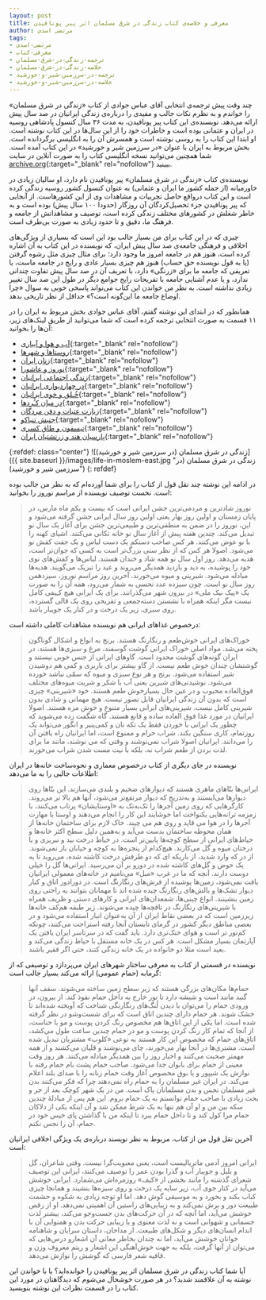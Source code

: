 ```yaml
---
layout: post
title: معرفی و خلاصه‌ی کتاب زندگی در شرق مسلمان اثر پیر پونافیدن
author: مرتضی اسدی
tags:
- مرتضی-اسدی
- معرفی-کتاب
- ترجمه-زندگی-در-شرق-مسلمان
- خلاصه-زندگی-در-شرق-مسلمان
- ترجمه-در-سرزمین-شیر-و-خورشید
- خلاصه-در-سرزمین-شیر-و-خورشید
---
```



چند وقت پیش ترجمه‌ی انتخابی آقای عباس جوادی از کتاب «زندگی در شرق مسلمان» را خواندم و به نظرم نکات جالب و مفیدی را درباره‌ی زندگی ایرانیان در صد سال پیش ارائه می‌دهد. نویسنده‌ی این کتاب پیر پونافیدن، به مدت ۳۶ سال کنسول پادشاهی روسیه در ایران و عثمانی بوده است و خاطرات خود را از این سال‌ها در این کتاب نوشته است. او ابتدا این کتاب را به روسی نوشته است و همسرش آن را به انگلیسی برگردانده است. بخش مربوط به ایران با عنوان «در سرزمین شیر و خورشید» در این کتاب آمده است. شما همچنین می‌توانید نسخه انگلیسی کتاب را به صورت آنلاین در سایت [archive.org](https://archive.org/details/lifeinmoslemeast00ponarich/page/n5){:target="_blank" rel="nofollow"} ببینید.



نویسنده‌ی کتاب «زندگی در شرق مسلمان» پیر پونافیدن نام دارد،‌ او سالیان زیادی در خاورمیانه (از جمله کشور ما ایران و عثمانی) به عنوان کنسول کشور روسیه زندگی کرده است و این کتاب درواقع حاصل تجربیات و مشاهدات وی از این کشورهاست. از آنجایی که پیر پونافیدن جزء تحصیل‌کردگان آن روزگار (حدودا ۱۰۰ سال پیش) بوده است و به خاطر شغلش در کشورهای مختلف زندگی کرده است، توصیف و مشاهداتش از جامعه و فرهنگ ما، دقیق و تا حدود زیادی به صورت بی‌طرف است.

چیزی که در این کتاب برای من بسیار جالب بود این است که بسیاری از ویژگی‌های اخلاقی و فرهنگی جامعه‌ی صد سال پیش ایران، که نویسنده در این کتاب به آن اشاره کرده است، هنوز هم در جامعه امروز ما وجود دارد؛ برای مثال چیزی مثل رشوه گرفتن (یا به قول نویسنده حق حساب) هنوز هم چیزی بسیار عادی و رایج در جامعه ماست، یا تعریفی که جامعه ما برای «زرنگی» دارد، با تعریف آن در صد سال پیش تفاوت چندانی ندارد، و یا عدم آشنایی جامعه با تفریحات رایج جوامع دیگر در طول این صد سال تغییر زیادی نداشته است.  به نظر من خواندن این کتاب می‌تواند پاسخی خوبی به سوال «چرا اوضاع جامعه ما این‌گونه است؟» حداقل از نظر تاریخی بدهد. 

همانطور که در ابتدای این نوشته گفتم، آقای عباس جوادی بخش مربوط به ایران را در ۱۱ قسمت به صورت انتخابی ترجمه کرده است که شما می‌توانید از طریق لینک‌های زیر، آن‌ها را بخوانید:

- [آب و هوا و آبیاری](https://www.google.com/amp/s/www.radiofarda.com/amp/28806680.html){:target="_blank" rel="nofollow"}
- [روستاها و شهرها](https://www.google.com/amp/s/www.radiofarda.com/amp/28618803.html){:target="_blank" rel="nofollow"}
- [زنان ایران](https://www.google.com/amp/s/www.radiofarda.com/amp/28634366.html){:target="_blank" rel="nofollow"}
- [نوروز و عاشورا](https://www.google.com/amp/s/www.radiofarda.com/amp/28651379.html){:target="_blank" rel="nofollow"}
- [زندگی اجتماعی ایرانیان](https://www.google.com/amp/s/www.radiofarda.com/amp/28661175.html){:target="_blank" rel="nofollow"}
- [در چهاردیواری ایرانیان](https://www.google.com/amp/s/www.radiofarda.com/amp/28679133.html){:target="_blank" rel="nofollow"}
- [خُـلق و خوی ایرانیان](https://www.google.com/amp/s/www.radiofarda.com/amp/28702415.html){:target="_blank" rel="nofollow"}
- [در میان کـُردها](https://www.google.com/amp/s/www.radiofarda.com/amp/28717046.html){:target="_blank" rel="nofollow"}
- [زیارت عتبات و دفن مردگان](https://www.google.com/amp/s/www.radiofarda.com/amp/28730341.html){:target="_blank" rel="nofollow"}
- [جنبش تنباکو](https://www.google.com/amp/s/www.radiofarda.com/amp/28759458.html){:target="_blank" rel="nofollow"}
- [تیسفون و طاق کسری](https://www.google.com/amp/s/www.radiofarda.com/amp/28770442.html){:target="_blank" rel="nofollow"}
- [پارسیان هند و زرتشتیان ایران](https://www.google.com/amp/s/www.radiofarda.com/amp/28783730.html){:target="_blank" rel="nofollow"}


{:refdef: class="center"}
![زندگی در شرق مسلمان (در سرزمین شیر و خورشید)]({{ site.baseurl }}/images/life-in-moslem-east.jpg "زندگی در شرق مسلمان (در سرزمین شیر و خورشید)")
{: refdef}

در ادامه این نوشته چند نقل قول از کتاب را برای شما آورده‌ام که به نظر من جالب بوده است. نخست توصیف نویسنده از مراسم نوروز را بخوانید:

> نوروز شاد‌ترین و مردمی‌ترین جشن ایرانی است که بیست و یکم ماه مارس، در پایان زمستان و اولین روز بهار یعنی اولین روز سال ایرانی جشن گرفته می‌شود و این، نوروز را در ضمن به منطقی‌ترین و طبیعی‌ترین جشن برای آغاز یک سال نو تبدیل می‌کند. چندین هفته پیش از آغاز سال نو خانه تکانی می‌کنند. اشیای کهنه را با نو عوض می‌کنند. هر کس صاحب دستکم یک دست لباس و یک جفت کفش نو می‌شود. اصولا هر کس که از نظر سنی بزرگ‌تر است به کسی که جوان‌تر است، هدیه می‌دهد. روز اول سال نو همه شاد و خندان هستند. لباس‌ها و کفش‌های نوی خود را پوشیده، به دید و بازدید همدیگر می‌روند و عید را تبریک می‌گویند. هدیه‌ها مبادله می‌شود. شیرینی و میوه می‌خورند. آخرین روز مراسم نوروز، سیزدهمن روز سال نو است. چون سیزده عدد نحسی به شمار می‌رود، همه آن را به صورت یک «پیک نیک ملی» در بیرون شهر می‌گذرانند. برای یک ایرانی هیچ کـِیفی کامل نیست مگر اینکه همراه با نشستن دسته‌جمعی و تفریحی روی یک قالی گسترده، روی سبزی، زیر یک درخت و در کنار یک جویبار باشد.

درخصوص غذاهای ایرانی هم نویسنده مشاهدات کاملی داشته است:

> خوراک‌های ایرانی خوش‌طعم و رنگارنگ هستند. برنج به انواع و اشکال گوناگون پخته می‌شد. مواد اصلی خوراک ایرانی گوشت گوسفند، مرغ و سبزی‌ها هستند. در ایران گونه‌های گوشت محدود است. گاو‌های ایرانی از جنس خوبی نیستند و گوشتشان چندان خوش طعم نیست. از گاو بیشتر برای باربری و کمی‌ هم دوشیدن شیر استفاده می‌شود. برنج و هر نوع سبزی و میوه که سمّی نباشد خورده می‌شود. نوشیدنی‌های شیرین یعنی آب با شکر و شربت میوه‌های مختلف فوق‌العاده محبوب و در عین حال بسیارخوش طعم هستند. خود «شیرینی» چیزی است که بدون آن زندگی ایرانیان قابل تصور نیست. هیچ مهمانی و شادی بدون شیرینی کامل نیست. شیرینی‌های ایرانی بسیار متنوع و خوش مزه هستند. اصولا ایرانیان در مورد غذا فوق العاده ساده و قانع هستند. گاه شگفت زده می‌شوید که چطور یک ایرانی با خوردن فقط یک تکه نان و کمی‌پنیر و انگور می‌تواند یک روزتمام، کاری سنگین بکند. شراب حرام و ممنوع است، اما ایرانیان راه یافتن آن را می‌دانند. ایرانیان اصولا شراب نمی‌نوشند و وقتی که می‌ نوشند، مانند ما برای لذت بردن از طعم شراب نه، بلکه با نیت مست شدن شراب می‌‌خورند.

نویسنده در جای دیگری از کتاب درخصوص معماری و نحوه‌ساخت خانه‌ها در ایران اطلاعات جالبی را به ما می‌دهد:

> ایرانی‌ها بنّا‌های ماهری هستند که دیوار‌های ضخیم و بلندی می‌سازند. این بنّا‌ها روی دیوار‌ها می‌‌ایستند و به‌تدریج که دیوار مرتفع‌تر می‌شود، آنها هم بالا تر می‌روند. کارگرهایی که روی زمین آجر‌ها را تک‌به‌تک به «اوستایشان» پرتاب می‌کنند، با زمزمه ترانه‌هایی یکنواخت اما خوشایند این کار را انجام می‌دهند و اوستا با مهارت آجر‌ها را در هوا می‌ قاپد و روی هم می‌ چیند. خاک لازم برای ساختمان خانه‌ها از همان محوطه ساختمان بدست می‌آید و به‌همین دلیل سطح اکثر خانه‌ها و حیاط‌های ایرانی از سطح کوچه‌ها پایین‌تر است. در حیاط درخت بید و تبریزی و یا درختان میوه و گل می‌کارند. هیچ‌کدام از پنجره‌ها به کوچه و خیابان باز نمی‌شوند. از در که وارد شدید، از باریکه ای که دو طرفش درخت کاشته شده، می‌روید تا به یک حوض و گل‌های کاشته شده در دورو بر آن می‌رسید. ایرانی‌ها گل را خیلی دوست دارند. آنچه که ما در غرب «مبل» می‌نامیم در خانه‌های معمولی ایرانیان یافت نمی‌شود، زمین‌ها پوشیده از فرش‌های رنگارنگ است. در دورادور اتاق و کنار دیوار تشک‌ها و بالش‌های رنگارنگ چیده شده اند تا مهمانان بتوانند به راحتی روی زمین بنشینند. انواع چینی‌ها، شمعدان‌های ایرانی و کار‌های دستی و ظریف همراه با شیرینی‌های رنگارنگ در تاقچه‌ها چیده می‌شوند. زیر طبقه هم‌کف خانه‌ها زیرزمین است که در بعضی نقاط ایران از آن به‌عنوان انبار استفاده می‌شود و در بعضی مناطق دیگر کشور در گرمای تابستان آنجا رفته استراحت می‌کنند، چونکه کم‌نور تر است و هوای خنک‌تری دارد. باید گفت که در سرتاسر ایران یافتن یک آپارتمان بسیار مشکل است. هر کس در یک خانه مستقل با حیاط زندگی می‌کند و بعید است مثلا دو خانواده در یک خانه زندگی کنند، حتی اگر فقیر باشند.

نویسنده در قسمتی از کتاب به معرفی ساختار شهرهای ایران می‌پردازد و توصیفی که از گرمابه (حمام عمومی) ارائه می‌کند بسیار جالب است:

> حمام‌ها مکان‌های بزرگی هستند که زیر سطح زمین ساخته می‌شوند. سقف آنها گنبد مانند است و شیشه دارد تا نور خارج به داخل حمام نفوذ کند. از بیرون، در ورودی حمام را می‌توان با دیدن لُنگ‌های رنگارنگی شناخت که آویخته شده‌اند تا خشک شوند. هر حمام دارای چندین اتاق است که برای شست‌وشو در نظر گرفته شده است. اما یکی از این اتاق‌ها هم مخصوص رنگ کردن پوست و مو با حناست، از آنجا که تمام کار رنگ کردن پوست و مو در حمام چندین ساعت طول می‌کشد، اتاق‌های حمام که مخصوص این کار هستند به نوعی «کلوب» مشتریان تبدیل شده است. مشتری‌ها در آنجا نهار می‌خورند، چای می‌نوشند و قلیان می‌کشند و از همه مهمتر صحبت می‌کنند و اخبار روز را بین همدیگر مبادله می‌کنند. هر روز وقت معینی از حمام برای بانوان جدا می‌شود. صاحب حمام پشت بام حمام رفته با نوازش یک شیپور و یا بوق مخصوص آغاز وقت حمام زنانه را با صدای بلند اعلام می‌کند. در ایران غیر مسلمان را به حمام راه نمی‌دهند چرا که فکر می‌کنند بدن غیر مسلمان نجس و بدن مسلمانان پاک است. من در یک شهر کوچک بعد از جر و بحث زیادی با صاحب حمام توانستم به یک حمام بروم. این هم پس از مبادلۀ چندین سکه بین من و او آن هم تنها به یک شرط ممکن شد و آن اینکه یکی از دلاکان حمام مرا کول کند و تا داخل حمام ببرد تا اینکه من با گذاشتن پای خیس خود در حمام، آن را نجس نکنم.

آخرین نقل قول من از کتاب، مربوط به نظر نویسند درباره‌ی یک ویژگی اخلاقی ایرانیان است:

> ایرانی امروز آدمی ماتریالیست است، یعنی معنویت‌گرا نیست. وقتی شاعران، گل و بلبل و جویبار آب و گذرا بودن عمر را توصیف می‌کنند، ایرانی این توصیف شعرای گذشته را مانند بخشی از «کیف» روزمره‌اش می‌شمارد. ایرانی خوشش می‌آید در کنار جوی آب، زیر سایه یک درخت و روی سبزه‌ها بنشیند و همانجا چیزی کباب بکند و بخورد و به موسیقی گوش دهد. اما او توجه زیادی به شکوه و حشمت طبیعت دور و برش نمی‌کند و به زیبایی‌های راستین آن اهمیتی نمی‌دهد. او از رقص خوشش می‌آید، اما آنچه که در آن حرکت‌های بدن جست‌وجو می‌کند، بیشتر لذت جسمانی و شهوانی است و نه لذت معنوی و یا زیبایی حرکت بدن و همنوایی آن با اندام انسان‌های دیگر و شکل‌های طبیعت. از مداحان، داستان سرایان و شاهنامه خوانان خوشش می‌آید، اما نه چندان بخاطر معانی آن اشعارو درس‌هایی که می‌توان از آنها گرفت، بلکه به جهت خوش‌آهنگی این اشعار و ریتم معروف وزن و قافیه شعر فارسی که گوشش را نوازش می‌دهد.


آیا شما کتاب زندگی در شرق مسلمان اثر پیر پونافیدن را خوانده‌اید؟ یا با خواندن این نوشته به آن علاقمند شدید؟ در هر صورت خوشحال می‌شوم که دیدگاهتان در مورد این کتاب را در قسمت نظرات این نوشته بنویسید.
